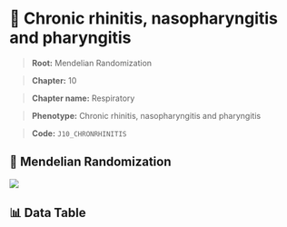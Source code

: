 # 🧪 Chronic rhinitis, nasopharyngitis and pharyngitis

> **Root:** Mendelian Randomization

> **Chapter:** 10  

> **Chapter name:** Respiratory

> **Phenotype:** Chronic rhinitis, nasopharyngitis and pharyngitis  

> **Code:** `J10_CHRONRHINITIS`

## 🧬 Mendelian Randomization  

<img src="/MR/Figures/Forward/J10_CHRONRHINITIS.png"/>

## 📊 Data Table

<CsvTableMRF src="/MR_Data/Forward/J10_CHRONRHINITIS.csv"/>
